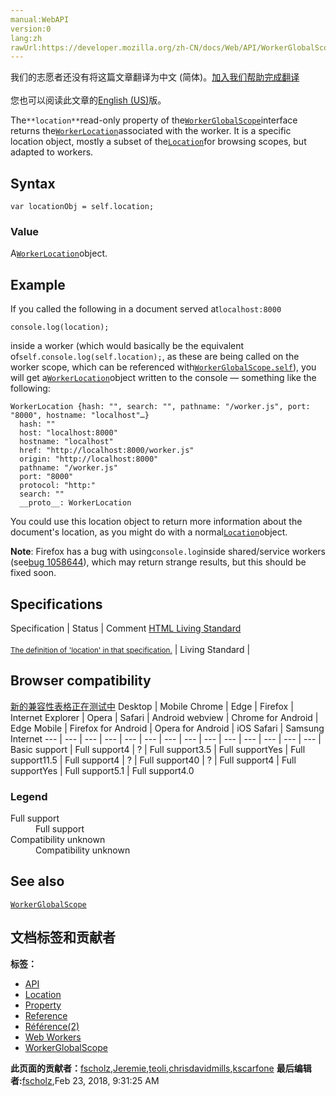 ```yaml
---
manual:WebAPI
version:0
lang:zh
rawUrl:https://developer.mozilla.org/zh-CN/docs/Web/API/WorkerGlobalScope/location
---
```




<bdi>我们的志愿者还没有将这篇文章翻译为<bdi>中文 (简体)</bdi>。[加入我们帮助完成翻译](%24315 "")<br></br>您也可以阅读此文章的[English (US)](%21522 "")版。</bdi>






The`**location**`read-only property of the[`WorkerGlobalScope`](%4856 "The WorkerGlobalScope interface of the Web Workers API is an interface representing the scope of any worker. Workers have no browsing context; this scope contains the information usually conveyed by Window objects — in this case event handlers, the console or the associated WorkerNavigator object. Each WorkerGlobalScope has its own event loop.")interface returns the[`WorkerLocation`](%19270 "The WorkerLocation interface defines the absolute location of the script executed by the Worker. Such an object is initialized for each worker and is available via the WorkerGlobalScope.location property obtained by calling self.location.")associated with the worker. It is a specific location object, mostly a subset of the[`Location`](%24316 "The Location interface represents the location (URL) of the object it is linked to. Changes done on it are reflected on the object it relates to. Both the Document and Window interface have such a linked Location, accessible via Document.location and Window.location respectively.")for browsing scopes, but adapted to workers.


## Syntax<a name="Syntax"></a>

```
var locationObj = self.location;
```

### Value<a name="Value"></a>


A[`WorkerLocation`](%19270 "The WorkerLocation interface defines the absolute location of the script executed by the Worker. Such an object is initialized for each worker and is available via the WorkerGlobalScope.location property obtained by calling self.location.")object.


## Example<a name="Example"></a>


If you called the following in a document served at`localhost:8000`


```
console.log(location);
```


inside a worker (which would basically be the equivalent of`self.console.log(self.location);`, as these are being called on the worker scope, which can be referenced with[`WorkerGlobalScope.self`](%24306 "The self read-only property of the WorkerGlobalScope interface returns a reference to the WorkerGlobalScope itself. Most of the time it is a specific scope like DedicatedWorkerGlobalScope,  SharedWorkerGlobalScope, or ServiceWorkerGlobalScope.")), you will get a[`WorkerLocation`](%19270 "The WorkerLocation interface defines the absolute location of the script executed by the Worker. Such an object is initialized for each worker and is available via the WorkerGlobalScope.location property obtained by calling self.location.")object written to the console — something like the following:


```
WorkerLocation {hash: "", search: "", pathname: "/worker.js", port: "8000", hostname: "localhost"…}
  hash: ""
  host: "localhost:8000"
  hostname: "localhost"
  href: "http://localhost:8000/worker.js"
  origin: "http://localhost:8000"
  pathname: "/worker.js"
  port: "8000"
  protocol: "http:"
  search: ""
  __proto__: WorkerLocation
```


You could use this location object to return more information about the document&#39;s location, as you might do with a normal[`Location`](%24316 "The Location interface represents the location (URL) of the object it is linked to. Changes done on it are reflected on the object it relates to. Both the Document and Window interface have such a linked Location, accessible via Document.location and Window.location respectively.")object.



**Note**: Firefox has a bug with using`console.log`inside shared/service workers (see[bug 1058644](%24309 "FIXED: Console API doesn't work in SharedWorkers or ServiceWorkers")), which may return strange results, but this should be fixed soon.



## Specifications<a name="Specifications"></a>
Specification | Status | Comment 
[HTML Living Standard<br></br><small>The definition of &#39;location&#39; in that specification.</small>](%24317 "") | Living Standard |  


## Browser compatibility<a name="Browser_compatibility"></a>
[新的兼容性表格正在测试中<i></i>](%3360 "")
<abbr>Desktop<i></i></abbr> | <abbr>Mobile<i></i></abbr> 
<abbr>Chrome<i></i></abbr> | <abbr>Edge<i></i></abbr> | <abbr>Firefox<i></i></abbr> | <abbr>Internet Explorer<i></i></abbr> | <abbr>Opera<i></i></abbr> | <abbr>Safari<i></i></abbr> | <abbr>Android webview<i></i></abbr> | <abbr>Chrome for Android<i></i></abbr> | <abbr>Edge Mobile<i></i></abbr> | <abbr>Firefox for Android<i></i></abbr> | <abbr>Opera for Android<i></i></abbr> | <abbr>iOS Safari<i></i></abbr> | <abbr>Samsung Internet<i></i></abbr> 
 ---  |  ---  |  ---  |  ---  |  ---  |  ---  |  ---  |  ---  |  ---  |  ---  |  ---  |  ---  |  ---  |  ---  | 
Basic support | <abbr>Full support</abbr>4 | <abbr>?</abbr> | <abbr>Full support</abbr>3.5 | <abbr>Full support</abbr>Yes | <abbr>Full support</abbr>11.5 | <abbr>Full support</abbr>4 | <abbr>?</abbr> | <abbr>Full support</abbr>40 | <abbr>?</abbr> | <abbr>Full support</abbr>4 | <abbr>Full support</abbr>Yes | <abbr>Full support</abbr>5.1 | <abbr>Full support</abbr>4.0 


### Legend<a name="Legend"></a>
<dl><dt id=''><abbr>Full support</abbr></dt><dd>Full support</dd><dt id=''><abbr>Compatibility unknown</abbr></dt><dd>Compatibility unknown</dd></dl>

## See also<a name="See_also"></a>


[`WorkerGlobalScope`](%4856 "The WorkerGlobalScope interface of the Web Workers API is an interface representing the scope of any worker. Workers have no browsing context; this scope contains the information usually conveyed by Window objects — in this case event handlers, the console or the associated WorkerNavigator object. Each WorkerGlobalScope has its own event loop.")




## 文档标签和贡献者
**标签：**
* [API](%50 "")
* [Location](%14544 "")
* [Property](%14490 "")
* [Reference](%3381 "")
* [Référence(2)](%3892 "")
* [Web Workers](%3395 "")
* [WorkerGlobalScope](%21439 "")

**此页面的贡献者：**[fscholz](%60 ""),[Jeremie](%4470 ""),[teoli](%160 ""),[chrisdavidmills](%3495 ""),[kscarfone](%3900 "")
**最后编辑者:**[fscholz](%60 ""),<time>Feb 23, 2018, 9:31:25 AM</time>


